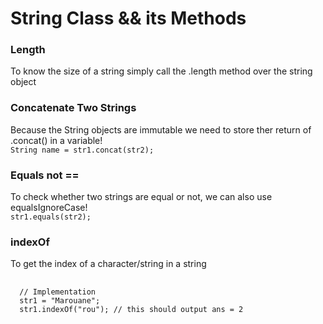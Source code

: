 <h1>String Class && its Methods</h1>

<h3>Length</h3>
<p>To know the size of a string simply call the .length method over the string object</p>

<h3>Concatenate Two Strings</h3>
<p>Because the String objects are immutable we need to store ther return of .concat() in a variable!<br><code>String name = str1.concat(str2);</code></p>

<h3>Equals not ==</h3>
<p>To check whether two strings are equal or not, we can also use equalsIgnoreCase!<br><code>str1.equals(str2);</code></p>

<h3>indexOf</h3>
<p>To get the index of a character/string in a string
  <pre lang="java">
  <code>
  // Implementation
  str1 = "Marouane";
  str1.indexOf("rou"); // this should output ans = 2
  </code>
  </pre>
</p>
